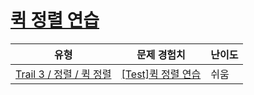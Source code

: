 # [퀵 정렬 연습](https://https://en.codetree.ai/trails/complete/curated-cards/test-quick-sort-practice)

|유형|문제 경험치|난이도|
|---|---|---|
|[Trail 3 / 정렬 / 퀵 정렬](https://https://en.codetree.ai/trail-info/novice-high/)|[[Test]퀵 정렬 연습](https://https://en.codetree.ai/trails/complete/curated-cards/test-quick-sort-practice/)|쉬움|

